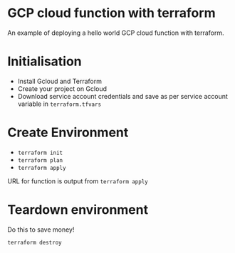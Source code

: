 
# GCP cloud function with terraform

An example of deploying a hello world GCP cloud function with terraform.

# Initialisation 
- Install Gcloud and Terraform
- Create your project on Gcloud 
- Download service account credentials and save as per service account variable in `terraform.tfvars`

# Create Environment

- `terraform init`
- `terraform plan`
- `terraform apply`

URL for function is output from `terraform apply`


# Teardown environment

Do this to save money!

`terraform destroy`